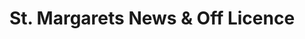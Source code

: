 ---
title: "St. Margarets News & Off Licence"
url: /leamington-spa/st-margarets-news-und-off-licence/
shop: Lebensmittel
---
